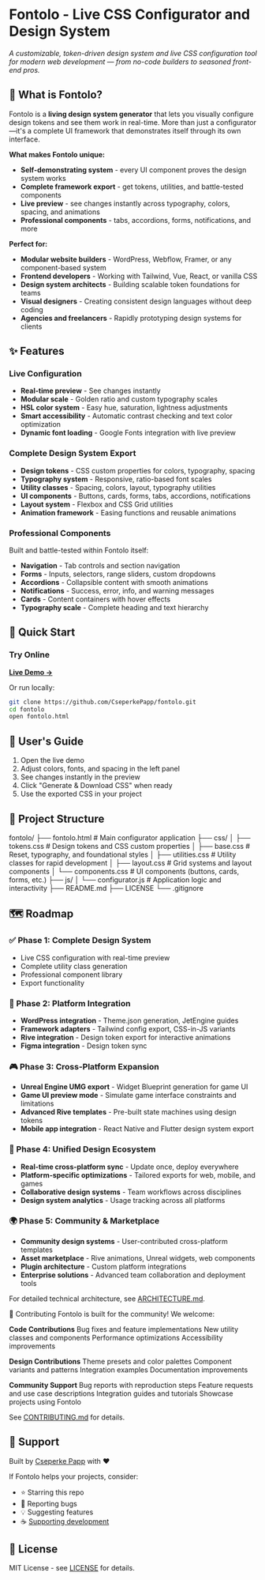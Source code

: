 # Fontolo - Live CSS Configurator and Design System

*A customizable, token-driven design system and live CSS configuration tool for modern web development — from no-code builders to seasoned front-end pros.*

## 🎯 What is Fontolo?

Fontolo is a **living design system generator** that lets you visually configure design tokens and see them work in real-time. More than just a configurator—it's a complete UI framework that demonstrates itself through its own interface.

**What makes Fontolo unique:**
- **Self-demonstrating system** - every UI component proves the design system works
- **Complete framework export** - get tokens, utilities, and battle-tested components
- **Live preview** - see changes instantly across typography, colors, spacing, and animations
- **Professional components** - tabs, accordions, forms, notifications, and more

**Perfect for:**
- **Modular website builders** - WordPress, Webflow, Framer, or any component-based system
- **Frontend developers** - Working with Tailwind, Vue, React, or vanilla CSS
- **Design system architects** - Building scalable token foundations for teams
- **Visual designers** - Creating consistent design languages without deep coding
- **Agencies and freelancers** - Rapidly prototyping design systems for clients

## ✨ Features

### **Live Configuration**
- **Real-time preview** - See changes instantly
- **Modular scale** - Golden ratio and custom typography scales  
- **HSL color system** - Easy hue, saturation, lightness adjustments
- **Smart accessibility** - Automatic contrast checking and text color optimization
- **Dynamic font loading** - Google Fonts integration with live preview

### **Complete Design System Export**
- **Design tokens** - CSS custom properties for colors, typography, spacing
- **Typography system** - Responsive, ratio-based font scales
- **Utility classes** - Spacing, colors, layout, typography utilities
- **UI components** - Buttons, cards, forms, tabs, accordions, notifications
- **Layout system** - Flexbox and CSS Grid utilities
- **Animation framework** - Easing functions and reusable animations

### **Professional Components**
Built and battle-tested within Fontolo itself:
- **Navigation** - Tab controls and section navigation
- **Forms** - Inputs, selectors, range sliders, custom dropdowns
- **Accordions** - Collapsible content with smooth animations
- **Notifications** - Success, error, info, and warning messages
- **Cards** - Content containers with hover effects
- **Typography scale** - Complete heading and text hierarchy

## 🚀 Quick Start

### **Try Online**

**[Live Demo →](https://cseperkepapp.github.io/fontolo)**

Or run locally:
```bash
git clone https://github.com/CseperkePapp/fontolo.git
cd fontolo
open fontolo.html
```

## 📖 User's Guide

1. Open the live demo
2. Adjust colors, fonts, and spacing in the left panel
3. See changes instantly in the preview
4. Click "Generate & Download CSS" when ready
5. Use the exported CSS in your project

## 📁 Project Structure
fontolo/
├── fontolo.html              # Main configurator application
├── css/
│   ├── tokens.css            # Design tokens and CSS custom properties
│   ├── base.css              # Reset, typography, and foundational styles
│   ├── utilities.css         # Utility classes for rapid development
│   ├── layout.css            # Grid systems and layout components
│   └── components.css        # UI components (buttons, cards, forms, etc.)
├── js/
│   └── configurator.js       # Application logic and interactivity
├── README.md
├── LICENSE
└── .gitignore

## 🗺️ Roadmap

### **✅ Phase 1: Complete Design System**
- Live CSS configuration with real-time preview
- Complete utility class generation
- Professional component library
- Export functionality

### **🔄 Phase 2: Platform Integration**
- **WordPress integration** - Theme.json generation, JetEngine guides
- **Framework adapters** - Tailwind config export, CSS-in-JS variants
- **Rive integration** - Design token export for interactive animations
- **Figma integration** - Design token sync

### **🎮 Phase 3: Cross-Platform Expansion**
- **Unreal Engine UMG export** - Widget Blueprint generation for game UI
- **Game UI preview mode** - Simulate game interface constraints and limitations
- **Advanced Rive templates** - Pre-built state machines using design tokens
- **Mobile app integration** - React Native and Flutter design system export

### **🚀 Phase 4: Unified Design Ecosystem**
- **Real-time cross-platform sync** - Update once, deploy everywhere
- **Platform-specific optimizations** - Tailored exports for web, mobile, and games
- **Collaborative design systems** - Team workflows across disciplines
- **Design system analytics** - Usage tracking across all platforms

### **🌍 Phase 5: Community & Marketplace**
- **Community design systems** - User-contributed cross-platform templates
- **Asset marketplace** - Rive animations, Unreal widgets, web components
- **Plugin architecture** - Custom platform integrations
- **Enterprise solutions** - Advanced team collaboration and deployment tools

For detailed technical architecture, see [ARCHITECTURE.md](docs/ARCHITECTURE.md).

🤝 Contributing
Fontolo is built for the community! We welcome:

**Code Contributions**
Bug fixes and feature implementations
New utility classes and components
Performance optimizations
Accessibility improvements

**Design Contributions**
Theme presets and color palettes
Component variants and patterns
Integration examples
Documentation improvements

**Community Support**
Bug reports with reproduction steps
Feature requests and use case descriptions
Integration guides and tutorials
Showcase projects using Fontolo

See [CONTRIBUTING.md](CONTRIBUTING.md) for details.

## 💖 Support

Built by [Cseperke Papp](https://github.com/CseperkePapp) with ❤️

If Fontolo helps your projects, consider:
- ⭐ Starring this repo
- 🐛 Reporting bugs
- 💡 Suggesting features
- ☕ [Supporting development](https://github.com/sponsors/CseperkePapp)

## 📄 License

MIT License - see [LICENSE](LICENSE) for details.
